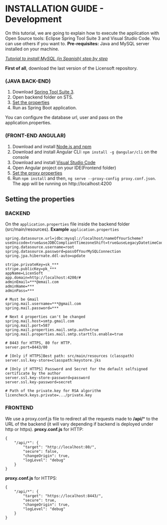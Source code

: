 # INSTALLATION GUIDE - Development
On this tutorial, we are going to explain how to execute the application with Open Source tools: Eclipse Spring Tool Suite 3 and Visual Studio Code. You can use others if you want to.
**Pre-requisites:** Java and MySQL server installed on your machine.

[ *Tutorial to install MySQL (in Spanish) step by step*](https://www.profesionalreview.com/2018/12/13/mysql-windows-10/)

**First of all**, download the last version of the Licensoft repository.
### (JAVA BACK-END)
1. Download [Spring Tool Suite 3](https://spring.io/tools3/sts/all).
2. Open backend folder on STS.
3. [Set the properties](#setting-properties-backend)
4. Run as Spring Boot application.

You can configure the database url, user and pass on the application.properties.

### (FRONT-END ANGULAR)
 1. Download and install [Node.js and npm](https://nodejs.org/en/)
 2. Download and install Angular CLI: `npm install -g @angular/cli` on the console
 3. Download and install [Visual Studio Code](https://code.visualstudio.com/)
 4. Open Angular project on your IDE(Frontend folder)
 5. [Set the proxy properties](#setting-properties-frontend)
 6. Run `npm install` and then, `ng serve --proxy-config proxy.conf.json`. The app will be running on http://localhost:4200

## Setting the properties

### BACKEND <a name="setting-properties-backend"></a>
On the `application.properties` file inside the backend folder (src/main/resources).
**Example** `application.properties`
```
spring.datasource.url=jdbc:mysql://localhost/nameOfYourScheme?useUnicode=true&useJDBCCompliantTimezoneShift=true&useLegacyDatetimeCode=false&serverTimezone=UC
spring.datasource.username=root
spring.datasource.password=passOfYourMySQLConnection
spring.jpa.hibernate.ddl-auto=update

stripe.privateKey=sk_***
stripe.publicKey=pk_***
appName=LicenSoft
app.domain=http://localhost:4200/#
adminEmail=***@email.com
adminName=***
adminPass=***

# Must be Gmail
spring.mail.username=***@gmail.com
spring.mail.password=***

# Next 4 properties can't be changed
spring.mail.host=smtp.gmail.com
spring.mail.port=587
spring.mail.properties.mail.smtp.auth=true
spring.mail.properties.mail.smtp.starttls.enable=true

# 8443 for HTTPS, 80 for HTTP.
server.port=8443/80

# [Only if HTTPS]Best path: src/main/resources (classpath)
server.ssl.key-store=classpath:keystore.jks 

# [Only if HTTPS] Password and Secret for the default selfsigned certificate by the author
server.ssl.key-store-password=password
server.ssl.key-password=secret

# Path of the private.key for RSA algorithm
licencheck.keys.private=.../private.key

```

### FRONTEND <a name="setting-properties-frontend"></a>
We use a proxy.conf.js file to redirect all the requests made to **/api/*** to the URL of the backend (it will vary depending if backend is deployed under http or https).
 **proxy.conf.js** for HTTP:
```
{
	"/api/*": {
		"target": "http://localhost:80/",
		"secure": false,
		"changeOrigin": true,
		"logLevel": "debug"
	}
}
```
 **proxy.conf.js** for HTTPS:
```
{
	"/api/*": {
		"target": "https://localhost:8443/",
		"secure": true,
		"changeOrigin": true,
		"logLevel": "debug"
	}
}
```
